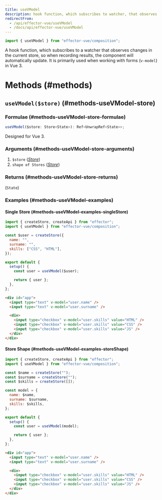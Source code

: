 ```yaml
---
title: useVModel
description: hook function, which subscribes to watcher, that observes changes in the current store. Designed for vue 3
redirectFrom:
  - /api/effector-vue/useVModel
  - /docs/api/effector-vue/useVModel
---
```


```ts
import { useVModel } from "effector-vue/composition";
```

A hook function, which subscribes to a watcher that observes changes in the current store, so when recording results, the component will automatically update. It is primarily used when working with forms (`v-model`) in Vue 3.

# Methods (#methods)

## `useVModel($store)` (#methods-useVModel-store)

### Formulae (#methods-useVModel-store-formulae)

```ts
useVModel($store: Store<State>): Ref<UnwrapRef<State>>;
```

Designed for Vue 3.

### Arguments (#methods-useVModel-store-arguments)

1. `$store` ([_Store_](/en/api/effector/Store))
2. `shape of Stores` ([_Store_](/en/api/effector/Store))

### Returns (#methods-useVModel-store-returns)

(`State`)

### Examples (#methods-useVModel-examples)

#### Single Store (#methods-useVModel-examples-singleStore)

```js
import { createStore, createApi } from "effector";
import { useVModel } from "effector-vue/composition";

const $user = createStore({
  name: "",
  surname: "",
  skills: ["CSS", "HTML"],
});

export default {
  setup() {
    const user = useVModel($user);

    return { user };
  },
};
```

```html
<div id="app">
  <input type="text" v-model="user.name" />
  <input type="text" v-model="user.surname" />

  <div>
    <input type="checkbox" v-model="user.skills" value="HTML" />
    <input type="checkbox" v-model="user.skills" value="CSS" />
    <input type="checkbox" v-model="user.skills" value="JS" />
  </div>
</div>
```

#### Store Shape (#methods-useVModel-examples-storeShape)

```js
import { createStore, createApi } from "effector";
import { useVModel } from "effector-vue/composition";

const $name = createStore("");
const $surname = createStore("");
const $skills = createStore([]);

const model = {
  name: $name,
  surname: $surname,
  skills: $skills,
};

export default {
  setup() {
    const user = useVModel(model);

    return { user };
  },
};
```

```html
<div id="app">
  <input type="text" v-model="user.name" />
  <input type="text" v-model="user.surname" />

  <div>
    <input type="checkbox" v-model="user.skills" value="HTML" />
    <input type="checkbox" v-model="user.skills" value="CSS" />
    <input type="checkbox" v-model="user.skills" value="JS" />
  </div>
</div>
```
